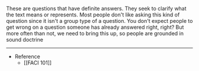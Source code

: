 These are questions that have definite answers. They seek to clarify what the text means or represents. Most people don't like asking this kind of question since it isn't a group type of a question. You don't expect people to get wrong on a question someone has already answered right, right? But more often than not, we need to bring this up, so people are grounded in sound doctrine

---
- Reference
	- [[FACI 101]]